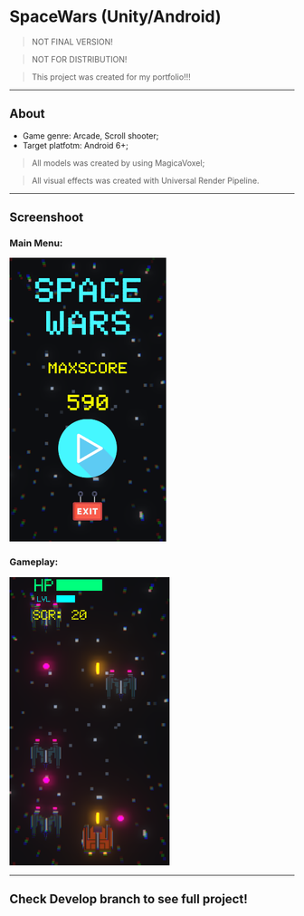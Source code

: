 # SpaceWars (Unity/Android)
> NOT FINAL VERSION!

>NOT FOR DISTRIBUTION!

> This project was created for my portfolio!!!

---
## About
+ Game genre: Arcade, Scroll shooter;
+ Target platfotm: Android 6+;

> All models was created by using MagicaVoxel;

> All visual effects was created with Universal Render Pipeline.

---
## Screenshoot
### Main Menu:
![Screenshot!](screenshot/screenshot1.png)
### Gameplay:
![Screenshot!](screenshot/screenshot.png)

---
## Check Develop branch to see full project!
